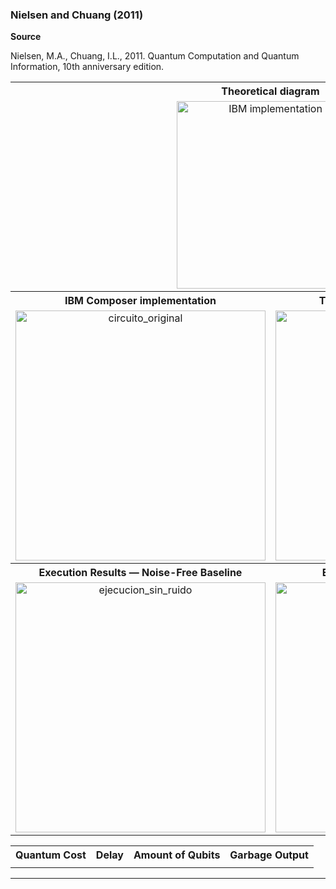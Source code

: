 ### Nielsen and Chuang (2011)
**Source**

Nielsen, M.A., Chuang, I.L., 2011. Quantum Computation and Quantum Information, 10th anniversary edition. 

<table>
   <tr>
    <th colspan="2">Theoretical diagram</th>
  </tr>
  <tr>
    <td colspan="2" align="center">
      <img width="300" alt="IBM implementation" src="https://github.com/nelsongarrido/quantumAdders-/assets/6036814/5b6dc7cd-4c97-4dbe-a604-dc3206c53813">
    </td>
  </tr>
  
  <!-- Primer par de headers -->
  <tr>
    <th>IBM Composer implementation</th>
    <th>Transpiled Circuit on FakeVigoV2</th>
  </tr>
  <tr>
    <td align="center">
      <img width="400" alt="circuito_original" src="https://github.com/user-attachments/assets/df139afa-8bdf-451c-8acf-671d8109080f" />
    </td>
    <td align="center">
      <img width="400" alt="circuito_transpilado" src="https://github.com/user-attachments/assets/a555bb94-e26d-45df-a2e5-1f5546f6bfa3" />
    </td>
  </tr>

  <!-- Segundo par de headers -->
  <tr>    
    <th>Execution Results — Noise-Free Baseline</th>
    <th>Execution Results — With Noise</th>
  </tr>
  <tr>
    <td align="center">
      <img width="400" alt="ejecucion_sin_ruido" src="https://github.com/user-attachments/assets/c8238d53-20ea-4781-9785-f4940efc741a" />
    </td>
    <td align="center">
      <img width="400" alt="ejecucion_con_ruido" src="https://github.com/user-attachments/assets/245ea3f8-89f0-4786-81d4-4cbf8bd461f9" />
    </td>
  </tr>
</table>

<table>
  <tr>
    <th>Quantum Cost</th>
    <th>Delay</th>
    <th>Amount of Qubits</th>
    <th>Garbage Output</th>
  </tr>
  <tr>
    <td></td>
    <td></td>
    <td></td>
    <td></td>
  </tr>
  </table>
 <hr> 
 
